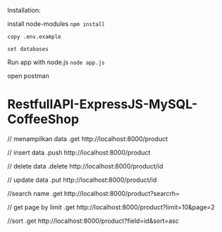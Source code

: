 Installation:

install node-modules
`npm install`

`copy .env.example`

`set databases`

Run app with node.js
`node app.js`

open postman 

# RestfullAPI-ExpressJS-MySQL-CoffeeShop

// menampilkan data
.get http://localhost:8000/product

// insert data
.push http://localhost:8000/product

// delete data
.delete http://localhost:8000/product/id

// update data
.put http://localhost:8000/product/id

//search name
.get http://localhost:8000/product?searcrh=

// get page by limit
.get http://localhost:8000/product?limit=10&page=2

//sort
.get http://localhost:8000/product?field=id&sort=asc
